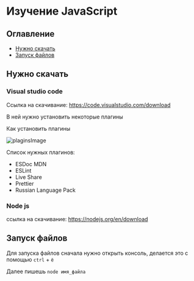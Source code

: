 # Изучение JavaScript

## Оглавление
- [Нужно скачать](#нужно-скачать)
- [Запуск файлов](#запуск-файлов)

## Нужно скачать

### Visual studio code

Ссылка на скачивание: https://code.visualstudio.com/download

В ней нужно установить некоторые плагины

Как установить плагины

![plaginsImage](https://i.imgur.com/Vn8wyTC.gif)

Список нужных плагинов:

* ESDoc MDN
* ESLint
* Live Share
* Prettier
* Russian Language Pack

### Node js
ссылка на скачивание: https://nodejs.org/en/download

## Запуск файлов

Для запуска файлов сначала нужно открыть консоль, делается это с помощью `ctrl` + `ё`

Далее пишешь `node имя_файла`
